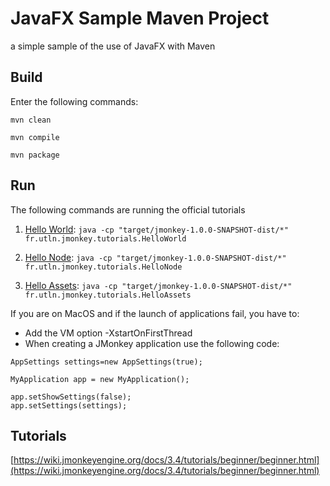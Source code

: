 # JavaFX Sample Maven Project
a simple sample of the use of JavaFX with Maven

## Build
Enter the following commands:

`mvn clean`

`mvn compile`

`mvn package`

## Run
The following commands are running the official tutorials

1. [Hello World](https://wiki.jmonkeyengine.org/docs/3.4/tutorials/beginner/hello_simpleapplication.html): 
`java -cp "target/jmonkey-1.0.0-SNAPSHOT-dist/*" fr.utln.jmonkey.tutorials.HelloWorld`

2. [Hello Node](https://wiki.jmonkeyengine.org/docs/3.4/tutorials/beginner/hello_node.html): 
`java -cp "target/jmonkey-1.0.0-SNAPSHOT-dist/*" fr.utln.jmonkey.tutorials.HelloNode`

2. [Hello Assets](https://wiki.jmonkeyengine.org/docs/3.4/tutorials/beginner/hello_asset.html): 
`java -cp "target/jmonkey-1.0.0-SNAPSHOT-dist/*" fr.utln.jmonkey.tutorials.HelloAssets`

If you are on MacOS and if the launch of applications fail, you have to:

- Add the VM option -XstartOnFirstThread
- When creating a JMonkey application use the following code:
```
AppSettings settings=new AppSettings(true);

MyApplication app = new MyApplication();

app.setShowSettings(false);
app.setSettings(settings);
```

## Tutorials
[https://wiki.jmonkeyengine.org/docs/3.4/tutorials/beginner/beginner.html](https://wiki.jmonkeyengine.org/docs/3.4/tutorials/beginner/beginner.html)